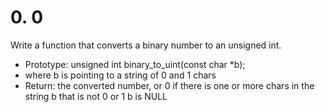 # 0. 0

Write a function that converts a binary number to an unsigned int.

- Prototype: unsigned int binary_to_uint(const char *b);
- where b is pointing to a string of 0 and 1 chars
- Return: the converted number, or 0 if
there is one or more chars in the string b that is not 0 or 1
b is NULL